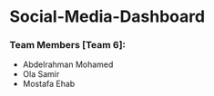 # Social-Media-Dashboard

### Team Members [Team 6]:
- Abdelrahman Mohamed
- Ola Samir
- Mostafa Ehab
